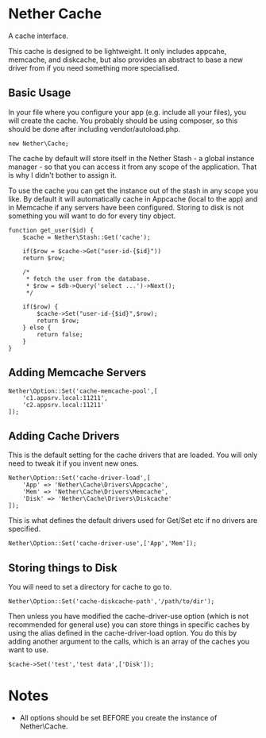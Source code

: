 # Nether Cache

A cache interface.

This cache is designed to be lightweight. It only includes appcahe, memcache,
and diskcache, but also provides an abstract to base a new driver from if you
need something more specialised.

## Basic Usage

In your file where you configure your app (e.g. include all your files), you
will create the cache. You probably should be using composer, so this should
be done after including vendor/autoload.php.

	new Nether\Cache;

The cache by default will store itself in the Nether Stash - a global instance
manager - so that you can access it from any scope of the application. That is
why I didn't bother to assign it.

To use the cache you can get the instance out of the stash in any scope you
like. By default it will automatically cache in Appcache (local to the app) and
in Memcache if any servers have been configured. Storing to disk is not
something you will want to do for every tiny object.

	function get_user($id) {
		$cache = Nether\Stash::Get('cache');

		if($row = $cache->Get("user-id-{$id}"))
		return $row;

		/*
		 * fetch the user from the database.
		 * $row = $db->Query('select ...')->Next();
		 */

		if($row) {
			$cache->Set("user-id-{$id}",$row);
			return $row;
		} else {
			return false;
		}
	}

## Adding Memcache Servers

	Nether\Option::Set('cache-memcache-pool',[
		'c1.appsrv.local:11211',
		'c2.appsrv.local:11211'
	]);

## Adding Cache Drivers

This is the default setting for the cache drivers that are loaded. You will only
need to tweak it if you invent new ones.

	Nether\Option::Set('cache-driver-load',[
		'App' => 'Nether\Cache\Drivers\Appcache',
		'Mem' => 'Nether\Cache\Drivers\Memcache',
		'Disk' => 'Nether\Cache\Drivers\Diskcache'
	]);

This is what defines the default drivers used for Get/Set etc if no drivers
are specified.

	Nether\Option::Set('cache-driver-use',['App','Mem']);

## Storing things to Disk

You will need to set a directory for cache to go to.

	Nether\Option::Set('cache-diskcache-path','/path/to/dir');

Then unless you have modified the cache-driver-use option (which is not
recommended for general use) you can store things in specific caches by using
the alias defined in the cache-driver-load option. You do this by adding another
argument to the calls, which is an array of the caches you want to use.


	$cache->Set('test','test data',['Disk']);
	
# Notes

* All options should be set BEFORE you create the instance of Nether\Cache.
